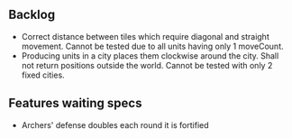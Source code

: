 ## Backlog
- Correct distance between tiles which require diagonal and straight movement. Cannot be tested due to all units having only 1 moveCount.
- Producing units in a city places them clockwise around the city. Shall not return positions outside the world. Cannot be tested with only 2 fixed cities.

## Features waiting specs
- Archers' defense doubles each round it is fortified
